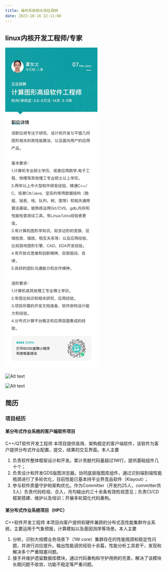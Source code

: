 ```yaml
---
title: 操作系统相关岗位调研
date: 2023-10-16 22:11:08
---
```


## linux内核开发工程师/专家

![Alt text](./os/WechatIMG226.jpg)

![Alt text](image.png)

![Alt text](image-1.png)
## 简历

### 项目经历

#### 某分布式作业系统的客户端软件项目
C++/QT软件开发工程师
本项目提供易用、架构稳定的客户端软件，该软件为客户提供分布式作业配置，提交，结果的交互界面。本人主要
1. 负责软件整体框架设计和开发。累计贡献代码量超过1W行，提供基础组件几十个；
2. 负责设计和开发GDS版图浏览器。协同底层版图库组件，通过识别端到端性能瓶颈进行了多轮优化，目前性能已基本持平业界竞品软件（Klayout）；
3. 参与软件质量守护和架构优化。作为Committer（开发约25人，committer共3人）负责代码检视、合入，月均输出约三十余条有效检视意见；负责CI/CD框架搭建、维护以及培训；开展多轮腐化代码重构。

#### 某分布式作业系统项目（HPC）
C++软件开发工程师
本项目向客户提供软硬件兼顾的分布式高性能集群作业系统，主要运用于气象预报，计算模拟以及基因测序等场景。本人主要
1. 分析，识别大规模业务场景下（1W core）集群存在的性能瓶颈和稳定性问题，并进行对应提升。输出性能调优经验十余篇，性能分析工具若干，发现和解决多个严重阻塞问题。
2. 接手并维护遗留数据库模块，通过代码重构和守护用例的完善，解决了该模块长期问题不收敛，功能不稳定等严重问题。

<!--  -->